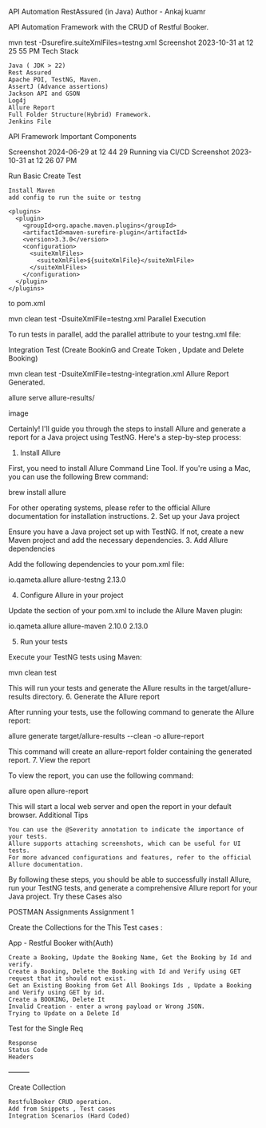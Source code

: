 API Automation RestAssured (in Java)
Author - Ankaj kuamr

API Automation Framework with the CRUD of Restful Booker.

mvn test -Dsurefire.suiteXmlFiles=testng.xml
Screenshot 2023-10-31 at 12 25 55 PM
Tech Stack

    Java ( JDK > 22)
    Rest Assured
    Apache POI, TestNG, Maven.
    AssertJ (Advance assertions)
    Jackson API and GSON
    Log4j
    Allure Report
    Full Folder Structure(Hybrid) Framework.
    Jenkins File

API Framework Important Components

Screenshot 2024-06-29 at 12 44 29
Running via CI/CD
Screenshot 2023-10-31 at 12 26 07 PM

Run
Basic Create Test

    Install Maven
    add config to run the suite or testng

    <plugins>
      <plugin>
        <groupId>org.apache.maven.plugins</groupId>
        <artifactId>maven-surefire-plugin</artifactId>
        <version>3.3.0</version>
        <configuration>
          <suiteXmlFiles>
            <suiteXmlFile>${suiteXmlFile}</suiteXmlFile>
          </suiteXmlFiles>
        </configuration>
      </plugin>
    </plugins>
  </build>

to pom.xml

mvn clean test -DsuiteXmlFile=testng.xml
Parallel Execution

To run tests in parallel, add the parallel attribute to your testng.xml file:

<suite name="All Test Suite" parallel="methods" thread-count="2">
Integration Test (Create BookinG and Create Token , Update and Delete Booking)

mvn clean test -DsuiteXmlFile=testng-integration.xml
Allure Report Generated.

allure serve allure-results/

image

Certainly! I'll guide you through the steps to install Allure and generate a report for a Java project using TestNG. Here's a step-by-step process:
1. Install Allure

First, you need to install Allure Command Line Tool. If you're using a Mac, you can use the following Brew command:

brew install allure

For other operating systems, please refer to the official Allure documentation for installation instructions.
2. Set up your Java project

Ensure you have a Java project set up with TestNG. If not, create a new Maven project and add the necessary dependencies.
3. Add Allure dependencies

Add the following dependencies to your pom.xml file:

<dependency>
    <groupId>io.qameta.allure</groupId>
    <artifactId>allure-testng</artifactId>
    <version>2.13.0</version>
</dependency>

4. Configure Allure in your project

Update the <build> section of your pom.xml to include the Allure Maven plugin:

<build>
    <plugins>
        <plugin>
            <groupId>io.qameta.allure</groupId>
            <artifactId>allure-maven</artifactId>
            <version>2.10.0</version>
            <configuration>
                <reportVersion>2.13.0</reportVersion>
            </configuration>
        </plugin>
    </plugins>
</build>

5. Run your tests

Execute your TestNG tests using Maven:

mvn clean test

This will run your tests and generate the Allure results in the target/allure-results directory.
6. Generate the Allure report

After running your tests, use the following command to generate the Allure report:

allure generate target/allure-results --clean -o allure-report

This command will create an allure-report folder containing the generated report.
7. View the report

To view the report, you can use the following command:

allure open allure-report

This will start a local web server and open the report in your default browser.
Additional Tips

    You can use the @Severity annotation to indicate the importance of your tests.
    Allure supports attaching screenshots, which can be useful for UI tests.
    For more advanced configurations and features, refer to the official Allure documentation.

By following these steps, you should be able to successfully install Allure, run your TestNG tests, and generate a comprehensive Allure report for your Java project.
Try these Cases also

POSTMAN Assignments Assignment 1

Create the Collections for the This Test cases :

App - Restful Booker with(Auth)

    Create a Booking, Update the Booking Name, Get the Booking by Id and verify.
    Create a Booking, Delete the Booking with Id and Verify using GET request that it should not exist.
    Get an Existing Booking from Get All Bookings Ids , Update a Booking and Verify using GET by id.
    Create a BOOKING, Delete It
    Invalid Creation - enter a wrong payload or Wrong JSON.
    Trying to Update on a Delete Id

Test for the Single Req

    Response
    Status Code
    Headers

———

Create Collection

    RestfulBooker CRUD operation.
    Add from Snippets , Test cases
    Integration Scenarios (Hard Coded)

